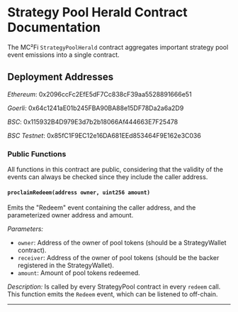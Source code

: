 # Strategy Pool Herald Contract Documentation

The MC²Fi `StrategyPoolHerald` contract aggregates important strategy pool event emissions into a single contract.

## Deployment Addresses

_Ethereum_:
0x2096ccFc2EfE5dF7Cc838cF39aa5528891666e51

_Goerli:_
0x64c1241aE01b245FBA90BA88e15DF78Da2a6a2D9

_BSC_:
0x115932B4D979E3d7b2b18066Af444663E7F25478

_BSC Testnet_:
0x85fC1F9EC12e16DA681EEd853464F9E162e3C036

### Public Functions
All functions in this contract are public, considering that the validity of the events can always be checked since they include the caller address.

#### `proclaimRedeem(address owner, uint256 amount)`

Emits the "Redeem" event containing the caller address, and the parameterized owner address and amount.

_Parameters:_
- `owner`: Address of the owner of pool tokens (should be a StrategyWallet contract).
- `receiver`: Address of the owner of pool tokens (should be the backer registered in the StrategyWallet).
- `amount`: Amount of pool tokens redeemed.

_Description:_
Is called by every StrategyPool contract in every `redeem` call. This function emits the `Redeem` event, which can be listened to off-chain.

---
